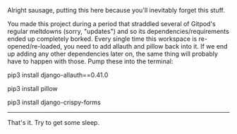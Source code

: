 Alright sausage, putting this here because you'll inevitably forget this stuff.

You made this project during a period that straddled several of Gitpod's regular meltdowns (sorry, "updates") and so its dependencies/requirements ended up completely borked. Every single time this workspace is re-opened/re-loaded, you need to add allauth and pillow back into it. If we end up adding any other dependencies later on, the same thing will probably have to happen with those. Pump these into the terminal:

pip3 install django-allauth==0.41.0

pip3 install pillow

pip3 install django-crispy-forms

---

That's it. Try to get some sleep.